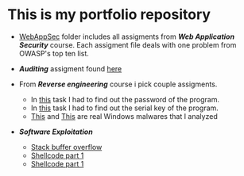 # This is my portfolio repository

- [WebAppSec](WebAppSec) folder includes all assigments from ***Web Application Security*** course. Each assigment file deals with one problem from OWASP's top ten list.

- ***Auditing*** assigment found [here](Others/auditing.pdf)

- From ***Reverse engineering*** course i pick couple assigments.
  - In [this](Others/reverse_engineering_1.pdf) task I had to find out the password of the program.
  - In [this](Others/reverse_engineering_1.pdf) task I had to find out the serial key of the program.
  - [This](Others/reverse_engineering_win_1.pdf) and [This](Others/reverse_engineering_win_2.pdf) are real Windows malwares that I analyzed

- ***Software Exploitation***
  - [Stack buffer overflow](Others/SoftEx_stack_buffer_overflow)
  - [Shellcode part 1](Others/SoftEx_shellcode_1)
  - [Shellcode part 1](Others/SoftEx_shellcode_2)
